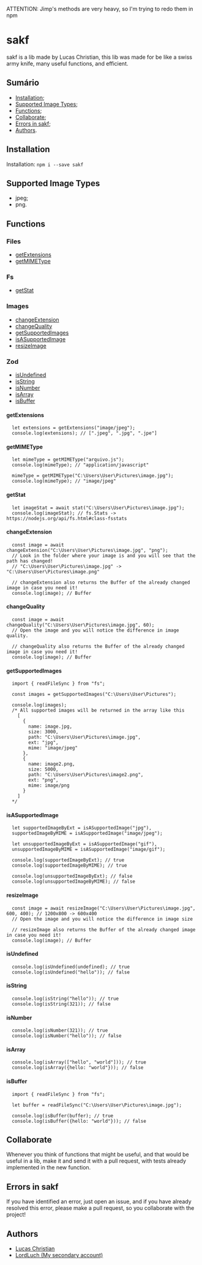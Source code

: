 ATTENTION: Jimp's methods are very heavy, so I'm trying to redo them in npm

# sakf

sakf is a lib made by Lucas Christian, this lib was made for
be like a swiss army knife, many useful functions, and efficient.

## Sumário
- [Installation](#installation);
- [Supported Image Types](#supported-image-types);
- [Functions](#functions);
- [Collaborate](#collaborate);
- [Errors in sakf](#errors-in-sakf);
- [Authors](#authors).


## Installation
Installation: `npm i --save sakf`

## Supported Image Types
- jpeg;
- png.

## Functions

### Files
- [getExtensions](#getextensions)
- [getMIMEType](#getmimetype)

### Fs
- [getStat](#getstat)

### Images
- [changeExtension](#changeextension)
- [changeQuality](#changequality)
- [getSupportedImages](#getsupportedimages)
- [isASupportedImage](#isasupportedimage)
- [resizeImage](#resizeimage)

### Zod
- [isUndefined](#isundefined)
- [isString](#isstring)
- [isNumber](#isnumber)
- [isArray](#isarray)
- [isBuffer](#isbuffer)

#### getExtensions
```JS
  let extensions = getExtensions("image/jpeg");
  console.log(extensions); // [".jpeg", ".jpg", ".jpe"]
```

#### getMIMEType
```JS
  let mimeType = getMIMEType("arquivo.js");
  console.log(mimeType); // "application/javascript"

  mimeType = getMIMEType("C:\Users\User\Pictures\image.jpg");
  console.log(mimeType); // "image/jpeg"
```

#### getStat
```JS
  let imageStat = await stat("C:\Users\User\Pictures\image.jpg");
  console.log(imageStat); // fs.Stats -> https://nodejs.org/api/fs.html#class-fsstats
```

#### changeExtension
```JS
  const image = await changeExtension("C:\Users\User\Pictures\image.jpg", "png"); 
  // Look in the folder where your image is and you will see that the path has changed! 
  // "C:\Users\User\Pictures\image.jpg" -> "C:\Users\User\Pictures\image.png"

  // changeExtension also returns the Buffer of the already changed image in case you need it!
  console.log(image); // Buffer
```

#### changeQuality
```JS 
  const image = await changeQuality("C:\Users\User\Pictures\image.jpg", 60); 
  // Open the image and you will notice the difference in image quality.

  // changeQuality also returns the Buffer of the already changed image in case you need it!
  console.log(image); // Buffer
```

#### getSupportedImages
```JS
  import { readFileSync } from "fs";

  const images = getSupportedImages("C:\Users\User\Pictures");

  console.log(images); 
  /* All supported images will be returned in the array like this
    [
      {          
        name: image.jpg, 
        size: 3000, 
        path: "C:\Users\User\Pictures\image.jpg",
        ext: "jpg",
        mime: "image/jpeg"
      },
      {         
        name: image2.png,
        size: 5000,
        path: "C:\Users\User\Pictures\image2.png",
        ext: "png",
        mime: image/png
      }
    ]
  */
```

#### isASupportedImage
```JS
  let supportedImageByExt = isASupportedImage("jpg"),
  supportedImageByMIME = isASupportedImage("image/jpeg");

  let unsupportedImageByExt = isASupportedImage("gif"),
  unsupportedImageByMIME = isASupportedImage("image/gif");

  console.log(supportedImageByExt); // true
  console.log(supportedImageByMIME); // true

  console.log(unsupportedImageByExt); // false
  console.log(unsupportedImageByMIME); // false

```

#### resizeImage
```JS
  const image = await resizeImage("C:\Users\User\Pictures\image.jpg", 600, 400); // 1200x800 -> 600x400
  // Open the image and you will notice the difference in image size

  // resizeImage also returns the Buffer of the already changed image in case you need it!
  console.log(image); // Buffer
```

#### isUndefined
```JS
  console.log(isUndefined(undefined); // true
  console.log(isUndefined("hello")); // false
```

#### isString
```JS
  console.log(isString("hello")); // true
  console.log(isString(321)); // false
```

#### isNumber
```JS
  console.log(isNumber(321)); // true
  console.log(isNumber("hello")); // false
```

#### isArray
```JS
  console.log(isArray(["hello", "world"])); // true
  console.log(isArray({hello: "world"})); // false
```

#### isBuffer
```JS
  import { readFileSync } from "fs";

  let buffer = readFileSync("C:\Users\User\Pictures\image.jpg");

  console.log(isBuffer(buffer); // true
  console.log(isBuffer({hello: "world"})); // false
```

## Collaborate

Whenever you think of functions that might be useful, and that would be useful in a lib,
make it and send it with a pull request, with tests already implemented in the new function.

## Errors in sakf

If you have identified an error, just open an issue, and if you have already
resolved this error, please make a pull request, so you collaborate with
the project!

## Authors

- [Lucas Christian](https://github.com/Lucas-Christian)
- [LordLuch (My secondary account)](https://www.github.com/LordLuch)